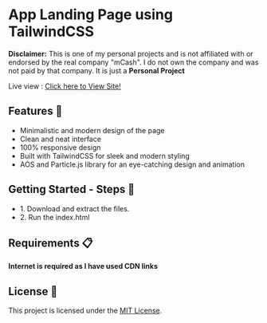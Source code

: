 <h1> App Landing Page using TailwindCSS</h1>

<p><strong>Disclaimer:</strong> This is one of my personal projects and is not affiliated with or endorsed by the real company "mCash". I do not own the company and was not paid by that company. It is just a <strong>Personal Project</strong></p>

Live view : <a href="https://mcashassignmentsite.000webhostapp.com">Click here to View Site!</a>

<h2>Features 🚀</h2>

<ul>
  <li>Minimalistic and modern design of the page</li>
  <li>Clean and neat interface</li>
  <li>100% responsive design</li>
  <li>Built with TailwindCSS for sleek and modern styling</li>
  <li>AOS and Particle.js library for an eye-catching design and animation</li>
  
</ul>

<h2>Getting Started - Steps 📲</h2>

<ul>
  <li>1. Download and extract the files.</li>
  <li>2. Run the index.html</li>
</ul>

<h2>Requirements 📋</h2>

<p><strong>Internet is required as I have used CDN links</strong></p>

<h2>License 📜</h2>

<p>This project is licensed under the <a href="LICENSE">MIT License</a>.</p>
